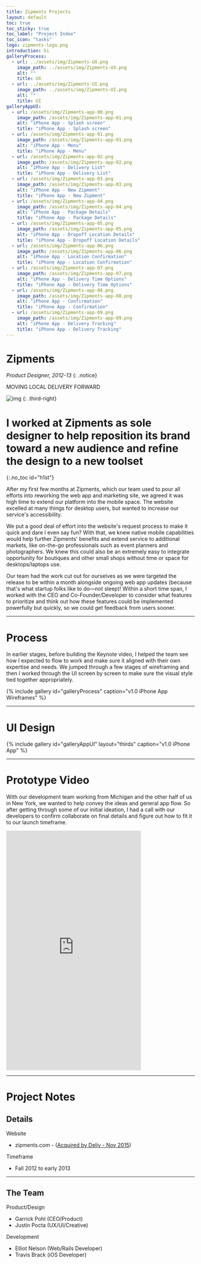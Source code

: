 ```yaml
---
title: Zipments Projects
layout: default
toc: true
toc_sticky: true
toc_label: "Project Index"
toc_icon: "tasks"
logo: zipments-logo.png
introduction: hi
galleryProcess:
  - url: ../assets/img/Zipments-UX.png
    image_path: ../assets/img/Zipments-UX.png
    alt: ""
    title: UX
  - url: ../assets/img/Zipments-UI.png
    image_path: ../assets/img/Zipments-UI.png
    alt: ""
    title: UI
galleryAppUI:
  - url: /assets/img/Zipments-app-00.png
    image_path: /assets/img/Zipments-app-01.png
    alt: "iPhone App - Splash screen"
    title: "iPhone App - Splash screen"
  - url: /assets/img/Zipments-app-01.png
    image_path: /assets/img/Zipments-app-01.png
    alt: "iPhone App - Menu"
    title: "iPhone App - Menu"
  - url: /assets/img/Zipments-app-02.png
    image_path: /assets/img/Zipments-app-02.png
    alt: "iPhone App - Delivery List"
    title: "iPhone App - Delivery List"
  - url: /assets/img/Zipments-app-03.png
    image_path: /assets/img/Zipments-app-03.png
    alt: "iPhone App - New Zipment"
    title: "iPhone App - New Zipment"
  - url: /assets/img/Zipments-app-04.png
    image_path: /assets/img/Zipments-app-04.png
    alt: "iPhone App - Package Details"
    title: "iPhone App - Package Details"
  - url: /assets/img/Zipments-app-05.png
    image_path: /assets/img/Zipments-app-05.png
    alt: "iPhone App - Dropoff Location Details"
    title: "iPhone App - Dropoff Location Details"
  - url: /assets/img/Zipments-app-06.png
    image_path: /assets/img/Zipments-app-06.png
    alt: "iPhone App - Location Confirmation"
    title: "iPhone App - Location Confirmation"
  - url: /assets/img/Zipments-app-07.png
    image_path: /assets/img/Zipments-app-07.png
    alt: "iPhone App - Delivery Time Options"
    title: "iPhone App - Delivery Time Options"
  - url: /assets/img/Zipments-app-08.png
    image_path: /assets/img/Zipments-app-08.png
    alt: "iPhone App - Confirmation"
    title: "iPhone App - Confirmation"
  - url: /assets/img/Zipments-app-09.png
    image_path: /assets/img/Zipments-app-09.png
    alt: "iPhone App - Delivery Tracking"
    title: "iPhone App - Delivery Tracking"
---
```


# Zipments
*Product Designer, 2012-13*
{: .notice}

<span class="project-subheader">MOVING LOCAL DELIVERY FORWARD</span>

![img](../assets/img/Zipments-logo.png)
{: .third-right}
# I worked at Zipments as sole designer to help reposition its brand toward a new audience and refine the design to a new toolset 
{:.no_toc id="h1st"}


After my first few months at Zipments, which our team used to pour all efforts into reworking the web app and marketing site, we agreed it was high time to extend our platform into the mobile space. The website excelled at many things for desktop users, but wanted to increase our service's accessibility.

We put a good deal of effort into the website's request process to make it quick and dare I even say fun? With that, we knew native mobile capabilities would help further Zipments' benefits and extend service to additional markets, like on-the-go professionals such as event planners and photographers. We knew this could also be an extremely easy to integrate opportunity for boutiques and other small shops without time or space for desktops/laptops use.

Our team had the work cut out for ourselves as we were targeted the release to be within a month alongside ongoing web app updates (because that's what startup folks like to do—not sleep)! Within a short time span, I worked with the CEO and Co-Founder/Developer to consider what features to prioritize and think out how these features could be implemented powerfully but quickly, so we could get feedback from users sooner.

***

# Process

In earlier stages, before building the Keynote video, I helped the team see how I expected to flow to work and make sure it aligned with their own expertise and needs. We jumped through a few stages of wireframing and then I worked through the UI screen by screen to make sure the visual style tied together appropriately.

{% include gallery id="galleryProcess" caption="v1.0 iPhone App Wireframes" %}

---

# UI Design

{% include gallery id="galleryAppUI" layout="thirds" caption="v1.0 iPhone App" %}

---

# Prototype Video

With our development team working from Michigan and the other half of us in New York, we wanted to help convey the ideas and general app flow. So after getting through some of our initial ideation, I had a call with our developers to confirm collaborate on final details and figure out how to fit it to our launch timeframe.

<iframe src="https://player.vimeo.com/video/57176669?wmode=opaque&api=1" width="360" height="640" frameborder="0" title="Zipments - Initial app testing" webkitallowfullscreen="" mozallowfullscreen="" allowfullscreen=""></iframe>

---

# Project Notes

## Details

<span class="project-subheader">Website</span>
- zipments.com - ([Acquired by Deliv - Nov 2015](https://techcrunch.com/2015/11/09/deliv-acquires-zipments/))

<span class="project-subheader">Timeframe</span>
- Fall 2012 to early 2013

***

## The Team

<span class="project-subheader">Product/Design</span>
- Garrick Pohl (CEO/Product)
- Justin Pocta (UX/UI/Creative)

<span class="project-subheader">Development</span>
- Elliot Nelson (Web/Rails Developer)
- Travis Brack (iOS Developer)


